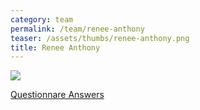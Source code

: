 ```yaml
---
category: team
permalink: /team/renee-anthony
teaser: /assets/thumbs/renee-anthony.png
title: Renee Anthony
---
```


<img src="/assets/img/renee-anthony.png" />

[Questionnare Answers](https://drive.google.com/open?id=1ba8Uw6Cy05tZM4eyOV6K3Uwm-3hm5EqDqQ02CBmCWSc)

